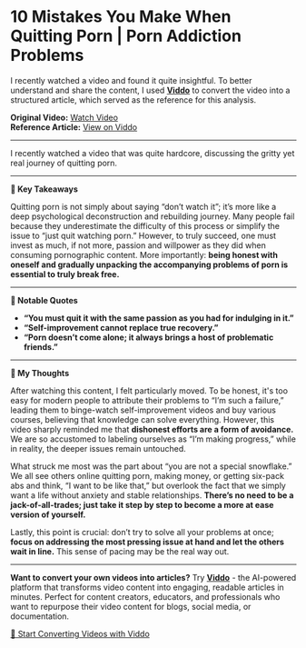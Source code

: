 # 10 Mistakes You Make When Quitting Porn | Porn Addiction Problems

I recently watched a video and found it quite insightful. To better understand and share the content, I used **[Viddo](https://viddo.pro/)** to convert the video into a structured article, which served as the reference for this analysis.

**Original Video:** [Watch Video](https://www.youtube.com/watch?v=UWJCKQwCXR4)  
**Reference Article:** [View on Viddo](https://viddo.pro/zh/video-result/22fa1819-7279-4682-be50-0d4ed6a6256a)

---

I recently watched a video that was quite hardcore, discussing the gritty yet real journey of quitting porn.

---

**📌 Key Takeaways**

Quitting porn is not simply about saying “don’t watch it”; it’s more like a deep psychological deconstruction and rebuilding journey. Many people fail because they underestimate the difficulty of this process or simplify the issue to “just quit watching porn.” However, to truly succeed, one must invest as much, if not more, passion and willpower as they did when consuming pornographic content. More importantly: **being honest with oneself and gradually unpacking the accompanying problems of porn is essential to truly break free.**

---

**💬 Notable Quotes**

- **“You must quit it with the same passion as you had for indulging in it.”**
- **“Self-improvement cannot replace true recovery.”**
- **“Porn doesn’t come alone; it always brings a host of problematic friends.”**

---

**🧠 My Thoughts**

After watching this content, I felt particularly moved. To be honest, it's too easy for modern people to attribute their problems to “I’m such a failure,” leading them to binge-watch self-improvement videos and buy various courses, believing that knowledge can solve everything. However, this video sharply reminded me that **dishonest efforts are a form of avoidance.** We are so accustomed to labeling ourselves as “I’m making progress,” while in reality, the deeper issues remain untouched.

What struck me most was the part about “you are not a special snowflake.” We all see others online quitting porn, making money, or getting six-pack abs and think, “I want to be like that,” but overlook the fact that we simply want a life without anxiety and stable relationships. **There’s no need to be a jack-of-all-trades; just take it step by step to become a more at ease version of yourself.**

Lastly, this point is crucial: don’t try to solve all your problems at once; **focus on addressing the most pressing issue at hand and let the others wait in line.** This sense of pacing may be the real way out.

---

**Want to convert your own videos into articles?** Try **[Viddo](https://viddo.pro/)** - the AI-powered platform that transforms video content into engaging, readable articles in minutes. Perfect for content creators, educators, and professionals who want to repurpose their video content for blogs, social media, or documentation.

[🚀 Start Converting Videos with Viddo](https://viddo.pro/)